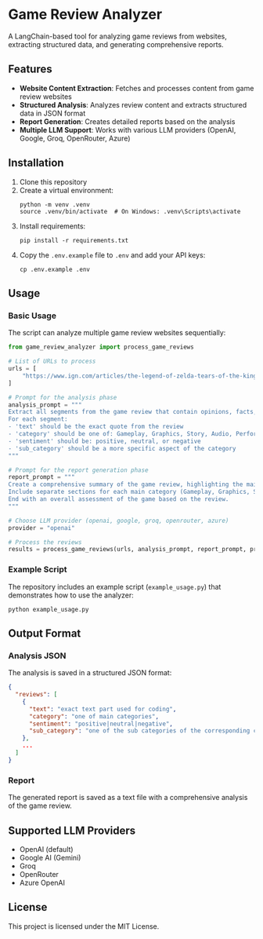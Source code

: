 # Game Review Analyzer

A LangChain-based tool for analyzing game reviews from websites, extracting structured data, and generating comprehensive reports.

## Features

- **Website Content Extraction**: Fetches and processes content from game review websites
- **Structured Analysis**: Analyzes review content and extracts structured data in JSON format
- **Report Generation**: Creates detailed reports based on the analysis
- **Multiple LLM Support**: Works with various LLM providers (OpenAI, Google, Groq, OpenRouter, Azure)

## Installation

1. Clone this repository
2. Create a virtual environment:
   ```
   python -m venv .venv
   source .venv/bin/activate  # On Windows: .venv\Scripts\activate
   ```
3. Install requirements:
   ```
   pip install -r requirements.txt
   ```
4. Copy the `.env.example` file to `.env` and add your API keys:
   ```
   cp .env.example .env
   ```

## Usage

### Basic Usage

The script can analyze multiple game review websites sequentially:

```python
from game_review_analyzer import process_game_reviews

# List of URLs to process
urls = [
    "https://www.ign.com/articles/the-legend-of-zelda-tears-of-the-kingdom-review",
]

# Prompt for the analysis phase
analysis_prompt = """
Extract all segments from the game review that contain opinions, facts, or assessments about the game.
For each segment:
- 'text' should be the exact quote from the review
- 'category' should be one of: Gameplay, Graphics, Story, Audio, Performance, Value
- 'sentiment' should be: positive, neutral, or negative
- 'sub_category' should be a more specific aspect of the category
"""

# Prompt for the report generation phase
report_prompt = """
Create a comprehensive summary of the game review, highlighting the main positive and negative aspects.
Include separate sections for each main category (Gameplay, Graphics, Story, etc.).
End with an overall assessment of the game based on the review.
"""

# Choose LLM provider (openai, google, groq, openrouter, azure)
provider = "openai"

# Process the reviews
results = process_game_reviews(urls, analysis_prompt, report_prompt, provider)
```

### Example Script

The repository includes an example script (`example_usage.py`) that demonstrates how to use the analyzer:

```
python example_usage.py
```

## Output Format

### Analysis JSON

The analysis is saved in a structured JSON format:

```json
{
  "reviews": [
    {
      "text": "exact text part used for coding",
      "category": "one of main categories",
      "sentiment": "positive|neutral|negative",
      "sub_category": "one of the sub categories of the corresponding category"
    },
    ...
  ]
}
```

### Report

The generated report is saved as a text file with a comprehensive analysis of the game review.

## Supported LLM Providers

- OpenAI (default)
- Google AI (Gemini)
- Groq
- OpenRouter
- Azure OpenAI

## License

This project is licensed under the MIT License.